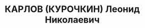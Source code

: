 ---
title: КАРЛОВ (КУРОЧКИН) Леонид Николаевич
description: "народився 1903, на ст. Калачівка Херсонської губ. Українець, із службовців,\
  \ освіта вища, позапарт. \n  Проживав у Харкові. Викладач літератури Будинку Червоної\
  \ армії. У 1924 р. засуджений на один рік примусових робіт за недонесення про к.-р.\
  \ настрої брата. \n  Заарештований 20 жовтня 1937 р. за к.-р. націоналістичну роботу\
  \ серед начскладу ХВО (ст. 54-10 КК УРСР) \n  ухвалою особливої трійки УНКВС по\
  \ Харківській обл. від 9 грудня 1937 р. (статті 54-8, 54-10, 54-11 КК УРСР) позбавлений\
  \ волі у ВТТ на 10 років. Термін покарання відбував у копальні «Штурмова», «Чек-Чик»,\
  \ бухті Нагаєва Далекосхідного краю. Справу закрито УДБ НКВС ХВО 15 жовтня 1939\
  \ р. (ст. 197 ч. 2 КПК УРСР)."
---